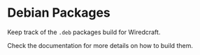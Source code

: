 # Debian Packages

Keep track of the `.deb` packages build for Wiredcraft.

Check the documentation for more details on how to build them.
